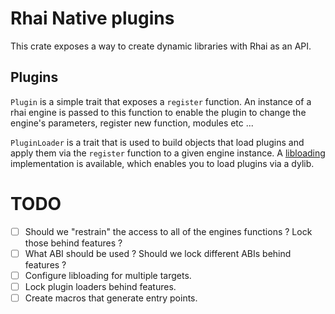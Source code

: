# Rhai Native plugins

This crate exposes a way to create dynamic libraries with Rhai as an API.

## Plugins

`Plugin` is a simple trait that exposes a `register` function. An instance of a rhai engine is passed to this function to enable the plugin to change the engine's parameters, register new function, modules etc ...

`PluginLoader` is a trait that is used to build objects that load plugins and apply them via the `register` function to a given engine instance. A [libloading](https://github.com/nagisa/rust_libloading) implementation is available, which enables you to load plugins via a dylib.

# TODO
- [ ] Should we "restrain" the access to all of the engines functions ? Lock those behind features ?
- [ ] What ABI should be used ? Should we lock different ABIs behind features ?
- [ ] Configure libloading for multiple targets.
- [ ] Lock plugin loaders behind features.
- [ ] Create macros that generate entry points.